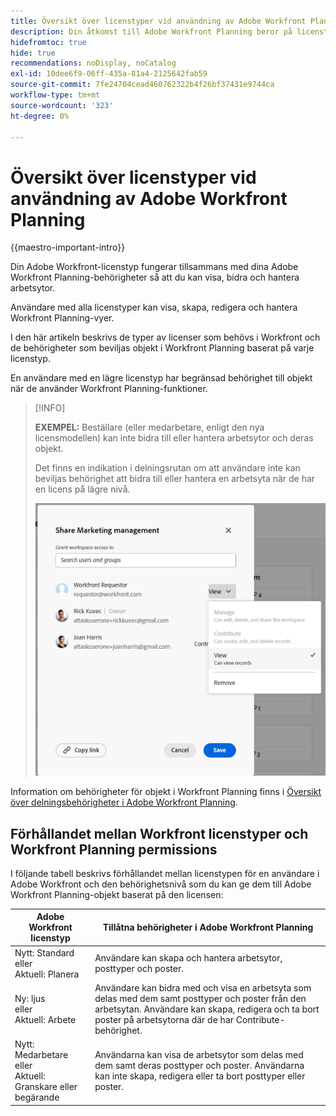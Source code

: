 ```yaml
---
title: Översikt över licenstyper vid användning av Adobe Workfront Planning
description: Din åtkomst till Adobe Workfront Planning beror på licenstypen, förutom dina behörigheter till objekt.
hidefromtoc: true
hide: true
recommendations: noDisplay, noCatalog
exl-id: 10dee6f9-06ff-435a-81a4-2125642fab59
source-git-commit: 7fe24704cead460762322b4f26bf37431e9744ca
workflow-type: tm+mt
source-wordcount: '323'
ht-degree: 0%

---
```


<!--update the metadata with real things when making this public; also update the description with something like this: Not all users in the organization have the same access and permissions to use Adobe Workfront plannint. This article describes the levels of access that users could have to Adobe Workfront Planning. -->
<!--update the title and the metadata title if Workfront Planning is NOT its own product - because the title is too generic for it being a Workfront capability-->

# Översikt över licenstyper vid användning av Adobe Workfront Planning

{{maestro-important-intro}}

Din Adobe Workfront-licenstyp fungerar tillsammans med dina Adobe Workfront Planning-behörigheter så att du kan visa, bidra och hantera arbetsytor. <!--add more objects here when we can grant other object-specific permissions-->

Användare med alla licenstyper kan visa, skapa, redigera och hantera Workfront Planning-vyer.

I den här artikeln beskrivs de typer av licenser som behövs i Workfront och de behörigheter som beviljas objekt i Workfront Planning baserat på varje licenstyp.

En användare med en lägre licenstyp har begränsad behörighet till objekt när de använder Workfront Planning-funktioner.

>[!INFO]
>
>**EXEMPEL:** Beställare (eller medarbetare, enligt den nya licensmodellen) kan inte bidra till eller hantera arbetsytor och deras objekt.
>
>Det finns en indikation i delningsrutan om att användare inte kan beviljas behörighet att bidra till eller hantera en arbetsyta när de har en licens på lägre nivå.
>
>![](assets/permissions-grayed-out-for-requestor-user.png)


Information om behörigheter för objekt i Workfront Planning finns i [Översikt över delningsbehörigheter i Adobe Workfront Planning](/help/quicksilver/maestro/access/sharing-permissions-overview.md).

## Förhållandet mellan Workfront licenstyper och Workfront Planning permissions

I följande tabell beskrivs förhållandet mellan licenstypen för en användare i Adobe Workfront och den behörighetsnivå som du kan ge dem till Adobe Workfront Planning-objekt baserat på den licensen:


| Adobe Workfront licenstyp | Tillåtna behörigheter i Adobe Workfront Planning |
|------------------------------------------------|-------------------------------------------------------------------------------------------------------------------------------------------------------------------------------|
| Nytt: Standard <br> eller <br>Aktuell: Planera | Användare kan skapa och hantera arbetsytor, posttyper och poster. |
| Ny: ljus <br> eller <br>Aktuell: Arbete | Användare kan bidra med och visa en arbetsyta som delas med dem samt posttyper och poster från den arbetsytan.  Användare kan skapa, redigera och ta bort poster på arbetsytorna där de har Contribute-behörighet. |
| Nytt: Medarbetare <br> eller <br>Aktuell: Granskare eller begärande | Användarna kan visa de arbetsytor som delas med dem samt deras posttyper och poster. Användarna kan inte skapa, redigera eller ta bort posttyper eller poster. |
